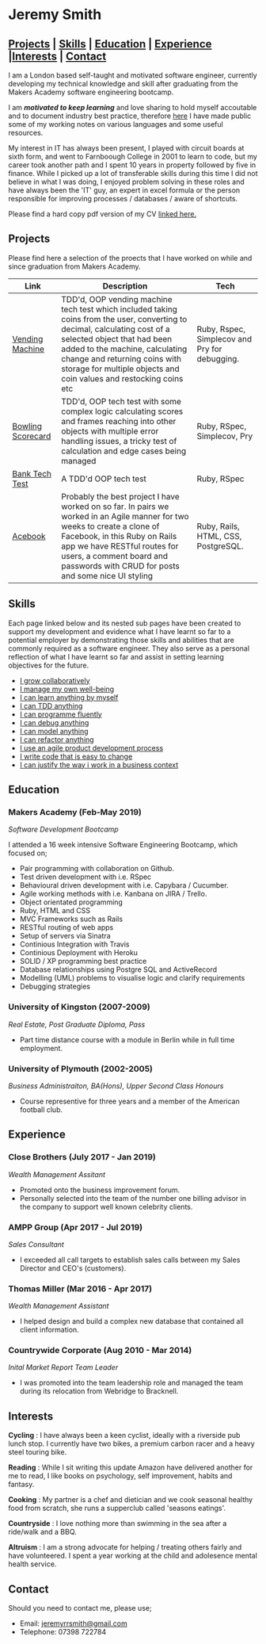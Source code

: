 # Jeremy Smith

## [Projects](#projects) | [Skills](#skills) | [Education](#education) | [Experience](#experience) |[Interests](#interests) | [Contact](#contact)

I am a London based self-taught and motivated software engineer, currently developing my technical knowledge and skill
after graduating from the Makers Academy software engineering bootcamp.

I am ***motivated to keep learning*** and love sharing to hold myself accoutable and to document industry best practice,
therefore [here](https://www.notion.so/Best-Practice-Language-notes-3a8dfb1bec6c49f0987d5dd5a544c18b) I have made public
 some of my working notes on various languages and some useful resources.

My interest in IT has always been present, I played with circuit boards at sixth form, and went to Farnboough College in
2001 to learn to code, but my career took another path and I spent 10 years in property followed by five in finance.
While I picked up a lot of transferable skills during this time I did not believe in what I was doing, I enjoyed problem
solving in these roles and have always been the 'IT' guy, an expert in excel formula or the person responsible for
improving processes / databases / aware of shortcuts.

Please find a hard copy pdf version of my CV [linked here.](https://github.com/JRRS1982/CV/blob/master/JeremySmithResume.pdf)

## <a name="projects">Projects</a>

Please find here a selection of the proects that I have worked on while and since graduation from Makers Academy.

 Link | Description | Tech
--- | --- | ---
[Vending Machine](https://github.com/JRRS1982/vending_machine)| TDD'd, OOP vending machine tech test which included taking coins from the user, converting to decimal, calculating cost of a selected object that had been added to the machine, calculating change and returning coins with storage for multiple objects and coin values and restocking coins etc | Ruby, Rspec, Simplecov and Pry for debugging.
[Bowling Scorecard](https://github.com/JRRS1982/bowling_scorecard_v2)| TDD'd, OOP tech test with some complex logic calculating scores and frames reaching into other objects with multiple error handling issues, a tricky test of calculation and edge cases being managed | Ruby, RSpec, Simplecov, Pry
[Bank Tech Test](https://github.com/JRRS1982/Bank_Tech_Test)| A TDD'd OOP tech test | Ruby, RSpec
[Acebook](https://github.com/JRRS1982/acebook-business-logic)| Probably the best project I have worked on so far. In pairs we worked in an Agile manner for two weeks to create a clone of Facebook, in this Ruby on Rails app we have RESTful routes for users, a comment board and passwords with CRUD for posts and some nice UI styling | Ruby, Rails, HTML, CSS, PostgreSQL.

## <a name="skills">Skills</a>

Each page linked below and its nested sub pages have been created to support my development and evidence what I have
learnt so far to a potential employer by demonstrating those skills and abilities that are commonly required as a
software engineer. They also serve as a personal reflection of what I have learnt so far and assist in setting learning
objectives for the future.

* [I grow collaboratively](https://www.notion.so/I-grow-collaboratively-debb2566c6b84551aea2b97c316ed379)
* [I manage my own well-being](https://www.notion.so/I-manage-my-own-well-being-5452d72c0db844e8984c76c9fbd0b6e1)
* [I can learn anything by myself](https://www.notion.so/I-can-learn-anything-by-myself-ce6d5551ac8347c4b6c48e2583ceef97)
* [I can TDD anything](https://www.notion.so/I-can-TDD-anything-7ae45cf1346942e39fcb23c380ef65ef)
* [I can programme fluently](https://www.notion.so/I-can-programme-fluently-823ad4e81cbb40c08ce64af61133f77a)
* [I can debug anything](https://www.notion.so/I-can-debug-anything-df2f2fa41b2e4605b00d01d6816dce63)
* [I can model anything](https://www.notion.so/I-can-model-anything-cd0146a2c4c4451dad3edfb133a66f9f)
* [I can refactor anything](https://www.notion.so/I-can-refactor-anything-9c330f4aacc0413b86db3d35f384a9a9)
* [I use an agile product development process](https://www.notion.so/I-use-an-agile-product-development-process-00037d4ce53e4614a8657602aad1050f)
* [I write code that is easy to change](https://www.notion.so/I-write-code-that-is-easy-to-change-09561ea9738f4fd78b4717a88b60d52d)
* [I can justify the way i work in a business context](https://www.notion.so/I-can-justify-the-way-I-work-in-a-business-context-900e272133734b899a5bf730cca47fbb)

## <a name="education">Education</a>

### Makers Academy (Feb-May 2019)

*Software Development Bootcamp*

I attended a 16 week intensive Software Engineering Bootcamp, which focused on;

- Pair programming with collaboration on Github.
- Test driven development with i.e. RSpec
- Behavioural driven development with i.e. Capybara / Cucumber.
- Agile working methods with i.e. Kanbana on JIRA / Trello.
- Object orientated programming
- Ruby, HTML and CSS
- MVC Frameworks such as Rails
- RESTful routing of web apps
- Setup of servers via Sinatra
- Continious Integration with Travis
- Continious Deployment with Heroku
- SOLID / XP programming best practice
- Database relationships using Postgre SQL and ActiveRecord
- Modelling (UML) problems to visualise logic and clarify requirements
- Debugging strategies

### University of Kingston (2007-2009)

*Real Estate, Post Graduate Diploma, Pass*

- Part time distance course with a module in Berlin while in full time employment.

### University of Plymouth (2002-2005)

*Business Administraiton, BA(Hons), Upper Second Class Honours*

- Course representive for three years and a member of the American football club.

## <a name="experience">Experience</a>

### Close Brothers (July 2017 - Jan 2019)
*Wealth Management Assitant*

* Promoted onto the business improvement forum.
* Personally selected into the team of the number one billing advisor in the company to support well known 
celebrity clients.

### AMPP Group (Apr 2017 - Jul 2019)
*Sales Consultant*

* I exceeded all call targets to establish sales calls between my Sales Director and CEO's (customers).

### Thomas Miller (Mar 2016 - Apr 2017)
*Wealth Management Assistant* 

* I helped design and build a complex new database that contained all client information.

### Countrywide Corporate (Aug 2010 - Mar 2014)
*Inital Market Report Team Leader*

* I was promoted into the team leadership role and managed the team during its relocation from Webridge to 
Bracknell.

## <a name="interests">Interests</a>

**Cycling** : I have always been a keen cyclist, ideally with a riverside pub lunch stop. I currently have two
bikes, a premium carbon racer and a heavy steel touring bike.

**Reading** : While I sit writing this update Amazon have delivered another for me to read, I like books on
psychology, self improvement, habits and fantasy.

**Cooking** : My partner is a chef and dietician and we cook seasonal healthy food from scratch, she runs a
supperclub called 'seasons eatings'.

**Countryside** : I love nothing more than swimming in the sea after a ride/walk and a BBQ.

**Altruism** : I am a strong advocate for helping / treating others fairly and have volunteered. I spent a year
working at the child and adolesence mental health service.

## <a name="contact">Contact</a>

Should you need to contact me, please use;

- Email: jeremyrrsmith@gmail.com
- Telephone: 07398 722784

